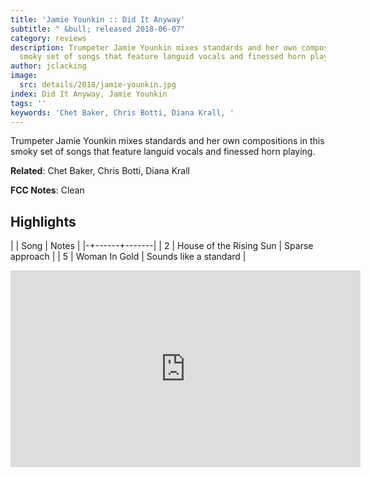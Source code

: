 ```yaml
---
title: 'Jamie Younkin :: Did It Anyway'
subtitle: " &bull; released 2018-06-07"
category: reviews
description: Trumpeter Jamie Younkin mixes standards and her own compositions in this
  smoky set of songs that feature languid vocals and finessed horn playing.
author: jclacking
image:
  src: details/2018/jamie-younkin.jpg
index: Did It Anyway, Jamie Younkin
tags: ''
keywords: 'Chet Baker, Chris Botti, Diana Krall, '
---
```

Trumpeter Jamie Younkin mixes standards and her own compositions in this smoky set of songs that feature languid vocals and finessed horn playing.<!--more-->

**Related**: Chet Baker, Chris Botti, Diana Krall

**FCC Notes**: Clean

## Highlights

| | Song | Notes |
|-+------+-------|
| 2 | House of the Rising Sun | Sparse approach |
| 5 | Woman In Gold | Sounds like a standard |

<div class="tlo-detail-video"><iframe width="560" height="315" src="https://www.youtube.com/embed/m396IpgjdiI" frameborder="0" allow="autoplay; encrypted-media" allowfullscreen></iframe></div>

